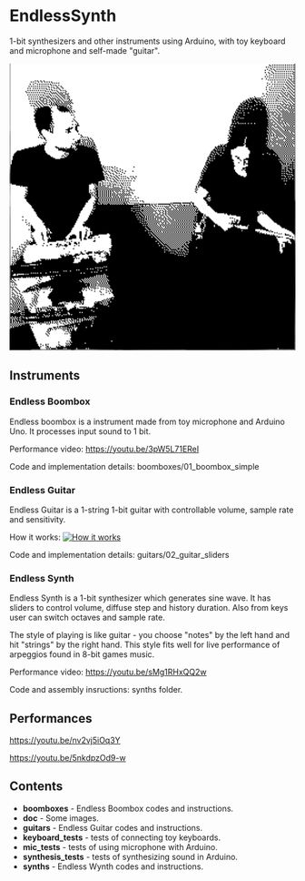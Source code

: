 # EndlessSynth
1-bit synthesizers and other instruments using Arduino,
with toy keyboard and microphone and self-made "guitar".

 ![Perf image](https://raw.githubusercontent.com/EndlessBits/EndlessSynth/main/doc/perf-2021-02-18-12h20m.png)
  
## Instruments

### Endless Boombox 

Endless boombox is a instrument made from toy microphone and Arduino Uno. 
It processes input sound to 1 bit.

Performance video: https://youtu.be/3pW5L71EReI

Code and implementation details: boomboxes/01_boombox_simple


### Endless Guitar

Endless Guitar is a 1-string 1-bit guitar with controllable volume, sample rate and sensitivity.

How it works: 
[![How it works](https://img.youtube.com/vi/se3GxTyyy_U/0.jpg)](https://www.youtube.com/watch?v=se3GxTyyy_U)

Code and implementation details: guitars/02_guitar_sliders

### Endless Synth

Endless Synth is a 1-bit synthesizer which generates sine wave.
It has sliders to control volume, diffuse step and history duration.
Also from keys user can switch octaves and sample rate.

The style of playing is like guitar - you choose "notes" by the left hand and hit "strings" by the right hand.
This style fits well for live performance of arpeggios found in 8-bit games music.

Performance video: https://youtu.be/sMg1RHxQQ2w

Code and assembly insructions: synths folder.


## Performances

 https://youtu.be/nv2vj5iOq3Y 
 
 https://youtu.be/5nkdpzOd9-w 

 

## Contents

* **boomboxes** - Endless Boombox codes and instructions.
* **doc** - Some images.
* **guitars** - Endless Guitar codes and instructions.
* **keyboard_tests** - tests of connecting toy keyboards.
* **mic_tests** - tests of using microphone with Arduino.
* **synthesis_tests** - tests of synthesizing sound in Arduino.
* **synths** - Endless Wynth codes and instructions.

